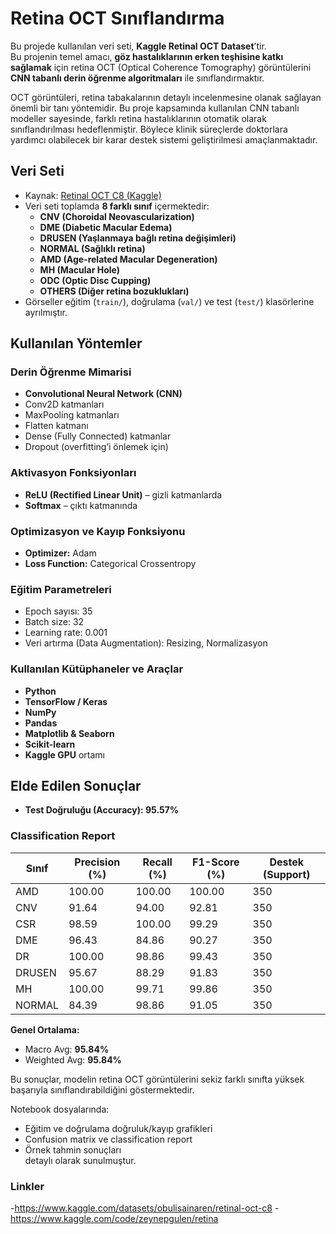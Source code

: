 # Retina OCT Sınıflandırma

Bu projede kullanılan veri seti, **Kaggle Retinal OCT Dataset**’tir.  
Bu projenin temel amacı, **göz hastalıklarının erken teşhisine katkı sağlamak**  için retina OCT (Optical Coherence Tomography) görüntülerini  **CNN tabanlı derin öğrenme algoritmaları** ile sınıflandırmaktır. 

OCT görüntüleri, retina tabakalarının detaylı incelenmesine olanak sağlayan önemli bir tanı yöntemidir. Bu proje kapsamında kullanılan CNN tabanlı modeller sayesinde, farklı retina hastalıklarının otomatik olarak sınıflandırılması hedeflenmiştir. Böylece klinik süreçlerde doktorlara yardımcı olabilecek bir karar destek sistemi geliştirilmesi amaçlanmaktadır.

## Veri Seti
- Kaynak: [Retinal OCT C8 (Kaggle)](https://www.kaggle.com/datasets/obulisainaren/retinal-oct-c8)  
- Veri seti toplamda **8 farklı sınıf** içermektedir:  
  - **CNV (Choroidal Neovascularization)**  
  - **DME (Diabetic Macular Edema)**  
  - **DRUSEN (Yaşlanmaya bağlı retina değişimleri)**  
  - **NORMAL (Sağlıklı retina)**  
  - **AMD (Age-related Macular Degeneration)**  
  - **MH (Macular Hole)**  
  - **ODC (Optic Disc Cupping)**  
  - **OTHERS (Diğer retina bozuklukları)**  
- Görseller eğitim (`train/`), doğrulama (`val/`) ve test (`test/`) klasörlerine ayrılmıştır.  

## Kullanılan Yöntemler
### Derin Öğrenme Mimarisi
- **Convolutional Neural Network (CNN)**  
- Conv2D katmanları  
- MaxPooling katmanları  
- Flatten katmanı  
- Dense (Fully Connected) katmanlar  
- Dropout (overfitting’i önlemek için)  

### Aktivasyon Fonksiyonları
- **ReLU (Rectified Linear Unit)** – gizli katmanlarda  
- **Softmax** – çıktı katmanında  

### Optimizasyon ve Kayıp Fonksiyonu
- **Optimizer:** Adam  
- **Loss Function:** Categorical Crossentropy  

### Eğitim Parametreleri
- Epoch sayısı: 35 
- Batch size: 32  
- Learning rate: 0.001  
- Veri artırma (Data Augmentation): Resizing, Normalizasyon  

### Kullanılan Kütüphaneler ve Araçlar
- **Python**  
- **TensorFlow / Keras**  
- **NumPy**  
- **Pandas**  
- **Matplotlib & Seaborn**  
- **Scikit-learn**  
- **Kaggle GPU** ortamı  

## Elde Edilen Sonuçlar

- **Test Doğruluğu (Accuracy): 95.57%**

### Classification Report
| Sınıf   | Precision (%) | Recall (%) | F1-Score (%) | Destek (Support) |
|---------|---------------|------------|--------------|------------------|
| AMD     | 100.00        | 100.00     | 100.00       | 350 |
| CNV     | 91.64         | 94.00      | 92.81        | 350 |
| CSR     | 98.59         | 100.00     | 99.29        | 350 |
| DME     | 96.43         | 84.86      | 90.27        | 350 |
| DR      | 100.00        | 98.86      | 99.43        | 350 |
| DRUSEN  | 95.67         | 88.29      | 91.83        | 350 |
| MH      | 100.00        | 99.71      | 99.86        | 350 |
| NORMAL  | 84.39         | 98.86      | 91.05        | 350 |

**Genel Ortalama:**  
- Macro Avg: **95.84%**  
- Weighted Avg: **95.84%**  

Bu sonuçlar, modelin retina OCT görüntülerini sekiz farklı sınıfta yüksek başarıyla sınıflandırabildiğini göstermektedir.


Notebook dosyalarında:  
- Eğitim ve doğrulama doğruluk/kayıp grafikleri  
- Confusion matrix ve classification report  
- Örnek tahmin sonuçları  
detaylı olarak sunulmuştur.

 ### Linkler
 -https://www.kaggle.com/datasets/obulisainaren/retinal-oct-c8
 -https://www.kaggle.com/code/zeynepgulen/retina


